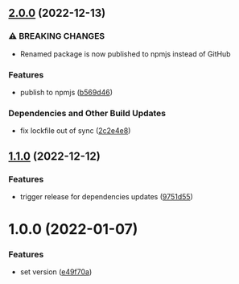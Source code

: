 ## [2.0.0](https://github.com/Th3S4mur41/release-config/compare/v1.1.0...v2.0.0) (2022-12-13)


### ⚠ BREAKING CHANGES

* Renamed package is now published to npmjs instead of GitHub

### Features

* publish to npmjs ([b569d46](https://github.com/Th3S4mur41/release-config/commit/b569d46d385d78539762e6b7b5fb6ac6380d1782))


### Dependencies and Other Build Updates

* fix lockfile out of sync ([2c2e4e8](https://github.com/Th3S4mur41/release-config/commit/2c2e4e877539e97291bf371203bd27d74322bd46))

## [1.1.0](https://github.com/Th3S4mur41/config-release/compare/v1.0.0...v1.1.0) (2022-12-12)


### Features

* trigger release for dependencies updates ([9751d55](https://github.com/Th3S4mur41/config-release/commit/9751d55708dc80ad1cac203eb31aabc2f2fa65b6))

# 1.0.0 (2022-01-07)


### Features

* set version ([e49f70a](https://github.com/Th3S4mur41/config-release/commit/e49f70ac6318cee47284fae7b08a7ab2a555968b))
